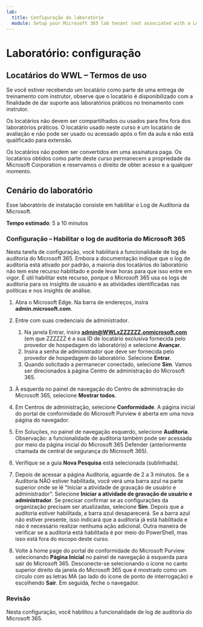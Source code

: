 ```yaml
---
lab:
  title: Configuração do laboratório
  module: Setup your Microsoft 365 lab tenant (not associated with a Learn module)
---
```


# Laboratório: configuração

## Locatários do WWL – Termos de uso
Se você estiver recebendo um locatário como parte de uma entrega de treinamento com instrutor, observe que o locatário é disponibilizado com a finalidade de dar suporte aos laboratórios práticos no treinamento com instrutor.

Os locatários não devem ser compartilhados ou usados para fins fora dos laboratórios práticos. O locatário usado neste curso é um locatário de avaliação e não pode ser usado ou acessado após o fim da aula e não está qualificado para extensão.

Os locatários não podem ser convertidos em uma assinatura paga. Os locatários obtidos como parte deste curso permanecem a propriedade da Microsoft Corporation e reservamos o direito de obter acesso e a qualquer momento.

## Cenário do laboratório

Esse laboratório de instalação consiste em habilitar o Log de Auditoria da Microsoft.

**Tempo estimado**: 5 a 10 minutos

### Configuração – Habilitar o log de auditoria do Microsoft 365

Nesta tarefa de configuração, você habilitará a funcionalidade de log de auditoria do Microsoft 365.  Embora a documentação indique que o log de auditoria está ativado por padrão, a maioria dos locatários do laboratório não tem este recurso habilitado e pode levar horas para que isso entre em vigor.  É útil habilitar este recurso, porque o Microsoft 365 usa os logs de auditoria para os insights de usuário e as atividades identificadas nas políticas e nos insights de análise.

1. Abra o Microsoft Edge. Na barra de endereços, insira **admin.microsoft.com**.

1. Entre com suas credenciais de administrador.
    1. Na janela Entrar, insira **admin@WWLxZZZZZZ.onmicrosoft.com** (em que ZZZZZZ é a sua ID de locatário exclusiva fornecida pelo provedor de hospedagem do laboratório) e selecione **Avançar**.
    1. Insira a senha de administrador que deve ser fornecida pelo provedor de hospedagem do laboratório. Selecione **Entrar**.
    1. Quando solicitado a permanecer conectado, selecione **Sim**. Vamos ser direcionados à página Centro de administração do Microsoft 365.

1. À esquerda no painel de navegação do Centro de administração do Microsoft 365, selecione **Mostrar todos**.

1. Em Centros de administração, selecione **Conformidade**.  A página inicial do portal de conformidade do Microsoft Purview é aberta em uma nova página do navegador.  

1. Em Soluções, no painel de navegação esquerdo, selecione **Auditoria**.  Observação: a funcionalidade de auditoria também pode ser acessada por meio da página inicial do Microsoft 365 Defender (anteriormente chamada de central de segurança do Microsoft 365).

1. Verifique se a guia **Nova Pesquisa** está selecionada (sublinhada).

1. Depois de acessar a página Auditoria, aguarde de 2 a 3 minutos.  Se a Auditoria NÃO estiver habilitada, você verá uma barra azul na parte superior onde se lê "Iniciar a atividade de gravação de usuário e administrador".  Selecione **Iniciar a atividade de gravação de usuário e administrador**.  Se precisar confirmar se as configurações da organização precisam ser atualizadas, selecione **Sim**. Depois que a auditoria estiver habilitada, a barra azul desaparecerá.  Se a barra azul não estiver presente, isso indicará que a auditoria já está habilitada e não é necessário realizar nenhuma ação adicional.  Outra maneira de verificar se a auditoria está habilitada é por meio do PowerShell, mas isso está fora do escopo deste curso.

1. Volte à home page do portal de conformidade do Microsoft Purview selecionando **Página Inicial** no painel de navegação à esquerda para sair do Microsoft 365. Desconecte-se selecionando o ícone no canto superior direito da janela do Microsoft 365 que é mostrado como um círculo com as letras MA (ao lado do ícone de ponto de interrogação) e escolhendo **Sair**. Em seguida, feche o navegador.

### Revisão

Nesta configuração, você habilitou a funcionalidade de log de auditoria do Microsoft 365.
